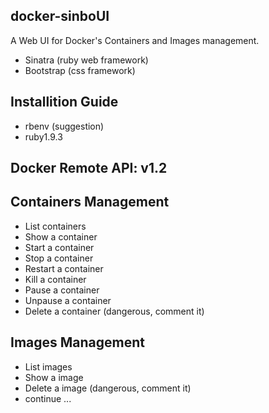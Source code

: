 ## docker-sinboUI
A Web UI for Docker's Containers and Images management.

* Sinatra (ruby web framework)
* Bootstrap (css framework)

## Installition Guide
* rbenv (suggestion)
* ruby1.9.3

## Docker Remote API: v1.2

## Containers Management
* List containers
* Show a container
* Start a container
* Stop a container
* Restart a container
* Kill a container
* Pause a container
* Unpause a container
* Delete a container (dangerous, comment it)

## Images Management
* List images
* Show a image
* Delete a image (dangerous, comment it)
* continue ...



